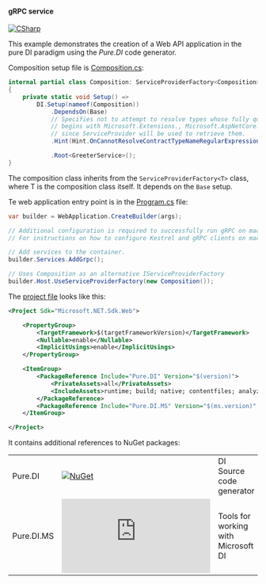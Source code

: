 #### gRPC service

[![CSharp](https://img.shields.io/badge/C%23-code-blue.svg)](/samples/GrpcService)

This example demonstrates the creation of a Web API application in the pure DI paradigm using the _Pure.DI_ code generator.

Composition setup file is [Composition.cs](/samples/GrpcService/Composition.cs):

```c#
internal partial class Composition: ServiceProviderFactory<Composition>
{
    private static void Setup() =>
        DI.Setup(nameof(Composition))
            .DependsOn(Base)
            // Specifies not to attempt to resolve types whose fully qualified name
            // begins with Microsoft.Extensions., Microsoft.AspNetCore.
            // since ServiceProvider will be used to retrieve them.
            .Hint(Hint.OnCannotResolveContractTypeNameRegularExpression, "^Microsoft\\.(Extensions|AspNetCore)\\..+$")

            .Root<GreeterService>();
}
```

The composition class inherits from the `ServiceProviderFactory<T>` class, where T is the composition class itself. It depends on the `Base` setup.

Te web application entry point is in the [Program.cs](/samples/GrpcService/Program.cs) file:

```c#
var builder = WebApplication.CreateBuilder(args);

// Additional configuration is required to successfully run gRPC on macOS.
// For instructions on how to configure Kestrel and gRPC clients on macOS, visit https://go.microsoft.com/fwlink/?linkid=2099682

// Add services to the container.
builder.Services.AddGrpc();

// Uses Composition as an alternative IServiceProviderFactory
builder.Host.UseServiceProviderFactory(new Composition());
```

The [project file](/samples/GrpcService/GrpcService.csproj) looks like this:

```xml
<Project Sdk="Microsoft.NET.Sdk.Web">

    <PropertyGroup>
        <TargetFramework>$(targetFrameworkVersion)</TargetFramework>
        <Nullable>enable</Nullable>
        <ImplicitUsings>enable</ImplicitUsings>
    </PropertyGroup>

    <ItemGroup>
        <PackageReference Include="Pure.DI" Version="$(version)">
            <PrivateAssets>all</PrivateAssets>
            <IncludeAssets>runtime; build; native; contentfiles; analyzers; buildtransitive</IncludeAssets>
        </PackageReference>
        <PackageReference Include="Pure.DI.MS" Version="$(ms.version)" />
    </ItemGroup>

</Project>
```

It contains additional references to NuGet packages:

|            |                                                                                                 |                                     |
|------------|-------------------------------------------------------------------------------------------------|:------------------------------------|
| Pure.DI    | [![NuGet](https://buildstats.info/nuget/Pure.DI)](https://www.nuget.org/packages/Pure.DI)       | DI Source code generator            |
| Pure.DI.MS | [![NuGet](https://buildstats.info/nuget/Pure.DI.MS)](https://www.nuget.org/packages/Pure.DI.MS) | Tools for working with Microsoft DI |
